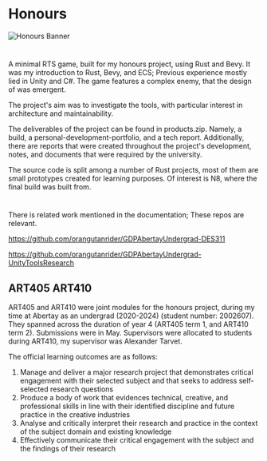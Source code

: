 # Honours
![Honours Banner](https://github.com/orangutanrider/GDPAbertayUndergrad-Honours/assets/99553929/679028ba-88c3-4d6e-9654-1ca6c3788b88)
#
A minimal RTS game, built for my honours project, using Rust and Bevy. It was my introduction to Rust, Bevy, and ECS; Previous experience mostly lied in Unity and C#. The game features a complex enemy, that the design of was emergent.

The project's aim was to investigate the tools, with particular interest in architecture and maintainability. 

The deliverables of the project can be found in products.zip. Namely, a build, a personal-development-portfolio, and a tech report. Additionally, there are reports that were created throughout the project's development, notes, and documents that were required by the university. 

The source code is split among a number of Rust projects, most of them are small prototypes created for learning purposes. Of interest is N8, where the final build was built from.

#

There is related work mentioned in the documentation; These repos are relevant.

https://github.com/orangutanrider/GDPAbertayUndergrad-DES311

https://github.com/orangutanrider/GDPAbertayUndergrad-UnityToolsResearch

## ART405 ART410
ART405 and ART410 were joint modules for the honours project, during my time at Abertay as an undergrad (2020-2024) (student number: 2002607). They spanned across the duration of year 4 (ART405 term 1, and ART410 term 2). Submissions were in May. Supervisors were allocated to students during ART410, my supervisor was Alexander Tarvet.

The official learning outcomes are as follows:
1. Manage and deliver a major research project that demonstrates critical engagement with their selected subject and that seeks to address self-selected research questions
2. Produce a body of work that evidences technical, creative, and professional skills in line with their identified discipline and future practice in the creative industries
3. Analyse and critically interpret their research and practice in the context of the subject domain and existing knowledge
4. Effectively communicate their critical engagement with the subject and the findings of their research

